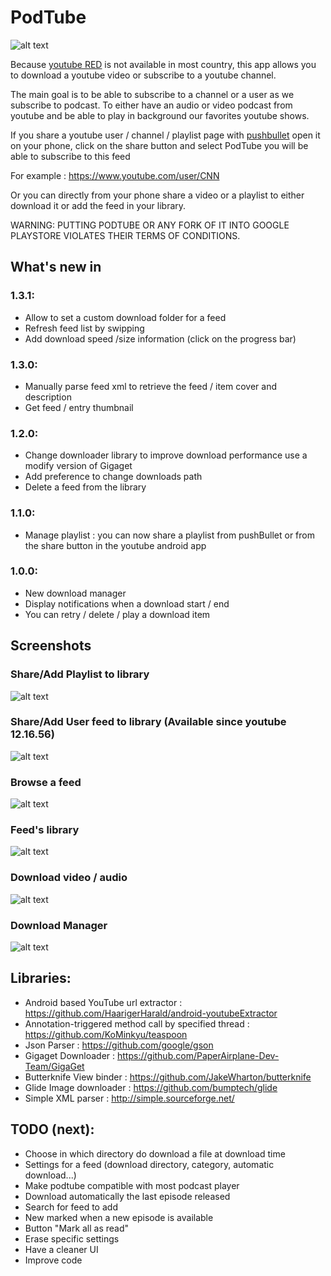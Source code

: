 # PodTube
![alt text](screenshots/icon.png) 

Because [youtube RED](https://www.youtube.com/red) is not available in most country, this app allows you to download a youtube video or subscribe to a youtube channel.

The main goal is to be able to subscribe to a channel or a user as we subscribe to podcast. 
To either have an audio or video podcast from youtube and be able to play in background our favorites youtube shows.

If you share a youtube user / channel / playlist page with [pushbullet](https://www.pushbullet.com/) open it on your phone,
click on the share button and select PodTube you will be able to subscribe to this feed

For example : https://www.youtube.com/user/CNN

Or you can directly from your phone share a video or a playlist to either download it or add the feed in your library.

WARNING: PUTTING PODTUBE OR ANY FORK OF IT INTO GOOGLE PLAYSTORE VIOLATES THEIR TERMS OF CONDITIONS.

## What's new in 

### 1.3.1:
- Allow to set a custom download folder for a feed
- Refresh feed list by swipping
- Add download speed /size information (click on the progress bar)
### 1.3.0:
- Manually parse feed xml to retrieve the feed / item cover and description
- Get feed / entry thumbnail
### 1.2.0:
- Change downloader library to improve download performance use a modify version of Gigaget
- Add preference to change downloads path
- Delete a feed from the library
### 1.1.0:
- Manage playlist : you can now share a playlist from pushBullet or from the share button in the youtube android app
### 1.0.0:
- New download manager
- Display notifications when a download start / end
- You can retry / delete / play a download item

## Screenshots

### Share/Add Playlist to library 
![alt text](screenshots/share_playlist.png)
### Share/Add User feed to library (Available since youtube 12.16.56)
![alt text](screenshots/share_user.png)
### Browse a feed 
![alt text](screenshots/add_feed.png)
### Feed's library
![alt text](screenshots/feed_list.png)
### Download video / audio
![alt text](screenshots/download_item.png)
### Download Manager
![alt text](screenshots/download_manager.png)

## Libraries:

- Android based YouTube url extractor : https://github.com/HaarigerHarald/android-youtubeExtractor
- Annotation-triggered method call by specified thread : https://github.com/KoMinkyu/teaspoon
- Json Parser : https://github.com/google/gson
- Gigaget Downloader : https://github.com/PaperAirplane-Dev-Team/GigaGet
- Butterknife View binder : https://github.com/JakeWharton/butterknife
- Glide Image downloader : https://github.com/bumptech/glide
- Simple XML parser : http://simple.sourceforge.net/

## TODO (next):

- Choose in which directory do download a file at download time
- Settings for a feed (download directory, category, automatic download...)
- Make podtube compatible with most podcast player
- Download automatically the last episode released
- Search for feed to add
- New marked when a new episode is available
- Button "Mark all as read"
- Erase specific settings
- Have a cleaner UI
- Improve code




